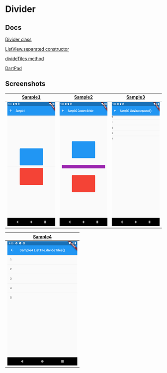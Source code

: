 # Divider

## Docs

[Divider class](https://api.flutter.dev/flutter/material/Divider-class.html)

[ListView.separated constructor](https://api.flutter.dev/flutter/widgets/ListView/ListView.separated.html)

[divideTiles method](https://api.flutter.dev/flutter/material/ListTile/divideTiles.html)

[DartPad](https://dartpad.dev/43fca167fd0a42d3d9bca8daf6e456a2)

## Screenshots


|[Sample1](lib/pages/sample1.dart)|[Sample2](lib/pages/sample2.dart)|[Sample3](lib/pages/sample3.dart)|
|:-:|:-:|:-:|
|<img src="./screenshots/sample1.png" height="400" alt="Screenshot"/>|<img src="./screenshots/sample2.png" height="400" alt="Screenshot"/>|<img src="./screenshots/sample3.png" height="400" alt="Screenshot"/>|


|[Sample4](lib/pages/sample4.dart)|
|:-:|
|<img src="./screenshots/sample4.png" height="400" alt="Screenshot"/>|